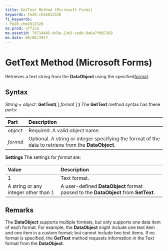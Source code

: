 ```yaml
---
title: GetText Method (Microsoft Forms)
keywords: fm20.chm2012320
f1_keywords:
- fm20.chm2012320
ms.prod: office
ms.assetid: 7d714405-4d3e-23e3-cedb-8a6a7fd07269
ms.date: 06/08/2017
---
```



# GetText Method (Microsoft Forms)



Retrieves a text string from the  **DataObject** using the specified[format](../../Glossary/glossary-vba.md).

## Syntax

_String_ = _object_. **GetText(** [ _format_ ] **)**
The  **GetText** method syntax has these parts:


|**Part**|**Description**|
|:-----|:-----|
| _object_|Required. A valid object name.|
| _format_|Optional. A string or integer specifying the format of the data to retrieve from the  **DataObject**.|

 **Settings**
The settings for  _format_ are:


|**Value**|**Description**|
|:-----|:-----|
|1|Text format.|
|A string or any integer other than 1|A user-defined  **DataObject** format passed to the **DataObject** from **SetText**.|

## Remarks

The  **DataObject** supports multiple formats, but only supports one data item of each format. For example, the **DataObject** might include one text item and one item in a custom format; but cannot include two text items.
If no format is specified, the  **GetText** method requests information in the Text format from the **DataObject**.

